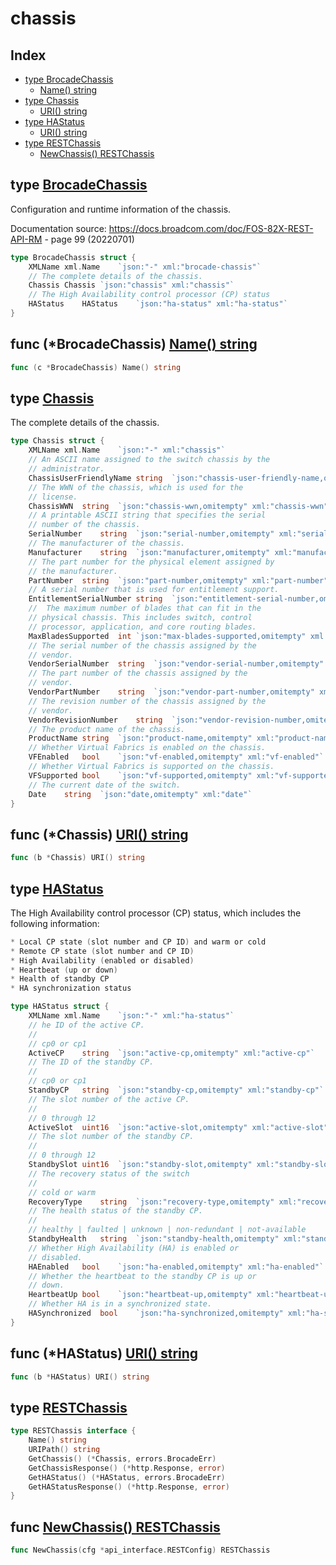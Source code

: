 
# chassis

## Index

- [type BrocadeChassis](#type-brocadechassis)
  - [Name() string](#func-brocadechassis-name-string)
- [type Chassis](#type-chassis)
  - [URI() string](#func-chassis-uri-string)
- [type HAStatus](#type-hastatus)
  - [URI() string](#func-hastatus-uri-string)
- [type RESTChassis](#type-restchassis)
  - [NewChassis() RESTChassis](#func-newchassis-restchassis)


## type [BrocadeChassis](<brocadeChassis.go#L10>)

Configuration and runtime information of the chassis.

Documentation source: https://docs.broadcom.com/doc/FOS-82X-REST-API-RM - page 99 (20220701)
```go
type BrocadeChassis struct {
	XMLName	xml.Name	`json:"-" xml:"brocade-chassis"`
	// The complete details of the chassis.
	Chassis	Chassis	`json:"chassis" xml:"chassis"`
	// The High Availability control processor (CP) status
	HAStatus	HAStatus	`json:"ha-status" xml:"ha-status"`
}
```

## func (*BrocadeChassis) [Name() string](<brocadeChassis.go#L60>)

```go
func (c *BrocadeChassis) Name() string
```

## type [Chassis](<brocadeChassis.go#L19>)

The complete details of the chassis.
```go
type Chassis struct {
	XMLName	xml.Name	`json:"-" xml:"chassis"`
	// An ASCII name assigned to the switch chassis by the
	// administrator.
	ChassisUserFriendlyName	string	`json:"chassis-user-friendly-name,omitempty" xml:"chassis-user-friendly-name"`
	// The WWN of the chassis, which is used for the
	// license.
	ChassisWWN	string	`json:"chassis-wwn,omitempty" xml:"chassis-wwn"`
	// A printable ASCII string that specifies the serial
	// number of the chassis.
	SerialNumber	string	`json:"serial-number,omitempty" xml:"serial-number"`
	// The manufacturer of the chassis.
	Manufacturer	string	`json:"manufacturer,omitempty" xml:"manufacturer"`
	// The part number for the physical element assigned by
	// the manufacturer.
	PartNumber	string	`json:"part-number,omitempty" xml:"part-number"`
	// A serial number that is used for entitlement support.
	EntitlementSerialNumber	string	`json:"entitlement-serial-number,omitempty" xml:"entitlement-serial-number"`
	// 	The maximum number of blades that can fit in the
	// physical chassis. This includes switch, control
	// processor, application, and core routing blades.
	MaxBladesSupported	int	`json:"max-blades-supported,omitempty" xml:"max-blades-supported"`
	// The serial number of the chassis assigned by the
	// vendor.
	VendorSerialNumber	string	`json:"vendor-serial-number,omitempty" xml:"vendor-serial-number"`
	// The part number of the chassis assigned by the
	// vendor.
	VendorPartNumber	string	`json:"vendor-part-number,omitempty" xml:"vendor-part-number"`
	// The revision number of the chassis assigned by the
	// vendor.
	VendorRevisionNumber	string	`json:"vendor-revision-number,omitempty" xml:"vendor-revision-number"`
	// The product name of the chassis.
	ProductName	string	`json:"product-name,omitempty" xml:"product-name"`
	// Whether Virtual Fabrics is enabled on the chassis.
	VFEnabled	bool	`json:"vf-enabled,omitempty" xml:"vf-enabled"`
	// Whether Virtual Fabrics is supported on the chassis.
	VFSupported	bool	`json:"vf-supported,omitempty" xml:"vf-supported"`
	// The current date of the switch.
	Date	string	`json:"date,omitempty" xml:"date"`
}
```

## func (*Chassis) [URI() string](<brocadeChassis.go#L64>)

```go
func (b *Chassis) URI() string
```

## type [HAStatus](<brocadeChassis.go#L76>)

The High Availability control processor (CP) status,
which includes the following information:
```go
* Local CP state (slot number and CP ID) and warm or cold
* Remote CP state (slot number and CP ID)
* High Availability (enabled or disabled)
* Heartbeat (up or down)
* Health of standby CP
* HA synchronization status

```
```go
type HAStatus struct {
	XMLName	xml.Name	`json:"-" xml:"ha-status"`
	// he ID of the active CP.
	//
	// cp0 or cp1
	ActiveCP	string	`json:"active-cp,omitempty" xml:"active-cp"`
	// The ID of the standby CP.
	//
	// cp0 or cp1
	StandbyCP	string	`json:"standby-cp,omitempty" xml:"standby-cp"`
	// The slot number of the active CP.
	//
	// 0 through 12
	ActiveSlot	uint16	`json:"active-slot,omitempty" xml:"active-slot"`
	// The slot number of the standby CP.
	//
	// 0 through 12
	StandbySlot	uint16	`json:"standby-slot,omitempty" xml:"standby-slot"`
	// The recovery status of the switch
	//
	// cold or warm
	RecoveryType	string	`json:"recovery-type,omitempty" xml:"recovery-type"`
	// The health status of the standby CP.
	//
	// healthy | faulted | unknown | non-redundant | not-available
	StandbyHealth	string	`json:"standby-health,omitempty" xml:"standby-health"`
	// Whether High Availability (HA) is enabled or
	// disabled.
	HAEnabled	bool	`json:"ha-enabled,omitempty" xml:"ha-enabled"`
	// Whether the heartbeat to the standby CP is up or
	// down.
	HeartbeatUp	bool	`json:"heartbeat-up,omitempty" xml:"heartbeat-up"`
	// Whether HA is in a synchronized state.
	HASynchronized	bool	`json:"ha-synchronized,omitempty" xml:"ha-synchronized"`
}
```

## func (*HAStatus) [URI() string](<brocadeChassis.go#L112>)

```go
func (b *HAStatus) URI() string
```

## type [RESTChassis](<methods.go#L10>)
```go
type RESTChassis interface {
	Name() string
	URIPath() string
	GetChassis() (*Chassis, errors.BrocadeErr)
	GetChassisResponse() (*http.Response, error)
	GetHAStatus() (*HAStatus, errors.BrocadeErr)
	GetHAStatusResponse() (*http.Response, error)
}
```

## func [NewChassis() RESTChassis](<methods.go#L23>)

```go
func NewChassis(cfg *api_interface.RESTConfig) RESTChassis
```

